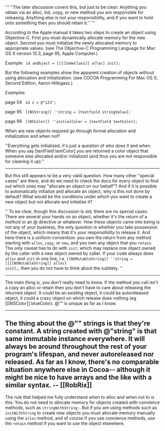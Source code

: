 

'''
''The later discussion covers this, but just to be clear:  Anything you obtain via an alloc, init, copy, or new method you are responsible for releasing.  Anything else is not your responsibility, and if you want to hold onto something then you should retain it.''
'''

According to the Apple manual it takes two steps to create an object using Objective-C.  First you must dynamically allocate memory for the new object.  Second you must initialize the newly allocated memory to appropriate values. (see The Objective-C Programming Language for Mac OS X version 10.3, page 95, Apple Computer.)

Example
<code>
id anObject = [[[[SomeClass]] alloc] init];
</code>

But the following examples show the apparent creation of objects without using allocation and initialization.  (see COCOA Programming For Mac OS X, Second Edition, Aaron Hillegass.)

Examples

page 54
<code>
id z = @"123";
</code>

page 95
<code>
[[NSString]] ''string = [textfield stringValue];
</code>

page 99
<code>
[[NSColor]] ''initialColor = [textField textColor];
</code>

When are new objects required go through formal allocation and initialization and when not?

''Everything gets initialized, it's just a question of who does it and when.  When you say [textField textColor] you are returned a color object that someone else allocated and/or initialized (and thus you are not responsible for cleaning it up).''

----
But this still appears to be a very valid question. How many other "special cases" are there, and do we need to check the docs for every object to find out which ones may "allocate an object on our behalf"? And if it is possible to automatically initialize and allocate an object, why is this not done by default? What would be the conditions under which you want to create a new object but not allocate and initialize it?

''
To be clear, though this discussion is old, there are no special cases.  There are several your hands on an object, whether it's the return of a method or an @ directive or whatever.  How these objects came into being is not any of your business, the only question is whether you take possession of the object, which means that it's your responsibility to release it.  And here there is a uniform convention: you own the return from any method starting with <code>alloc</code>, <code>copy</code>, or <code>new</code>, and you own any object that you <code>retain</code>.  The _only_ caveat has to do with <code>init</code>, which may replace one object owned by the caller with a new object owned by caller.  If your code always does <code>alloc</code> and <code>init</code> in one line, i.e. <code>[[NSMutableString]] ''string = [[[[NSMutableString]] alloc] init];</code>, then you do not have to think about the subtlety.
'' 

----
The main thing is, you don't really need to know. If the method you call isn't a copy an alloc or retain then you don't have to care about releasing the returned object. It could be an existing object, it could be autoreleased object, it could a crazy object on which release does nothing (eg [[[NSColor]] blueColor). @"" is unique as far as I know.

----
The thing about the @"" strings is that they're constant. A string created with @"string" is that same immutable instance everywhere. It will always be around throughout the rest of your program's lifespan, and never autoreleased nor released. As far as I know, there's no comparable situation anywhere else in Cocoa-- although it might be nice to have arrays and the like with a similar syntax. -- [[RobRix]]
----
The rule that helped me fully understand when to alloc and when not to is this: You do not need to allocate memory for objects created with convience methods, such as <code>stringWithString:</code>.  But if you are using methods such as <code>initWithString</code> to create new objects you must allocate memory manually using the <code>alloc</code> method, and of course if you use convience methods, use the <code>retain</code> method if you want to use the object elsewhere.